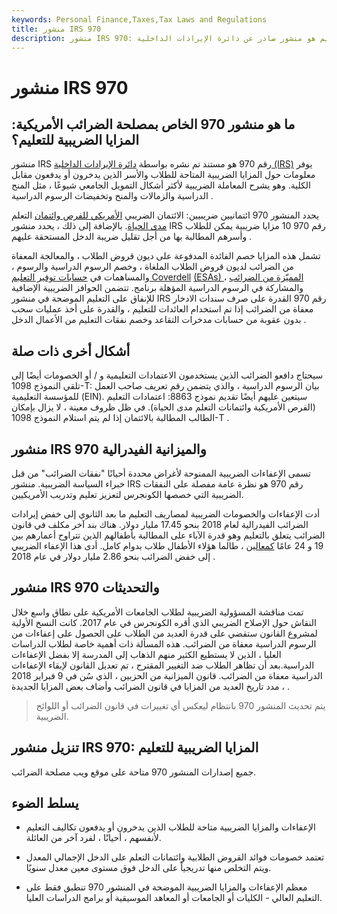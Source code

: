 ```yaml
---
keywords: Personal Finance,Taxes,Tax Laws and Regulations
title: منشور IRS 970
description: منشور IRS 970: الفوائد الضريبية للتعليم هو منشور صادر عن دائرة الإيرادات الداخلية (IRS) موجه لتكاليف ونفقات التعليم العالي.
---
```


# منشور IRS 970
## ما هو منشور 970 الخاص بمصلحة الضرائب الأمريكية: المزايا الضريبية للتعليم؟

منشور IRS رقم 970 هو مستند تم نشره بواسطة [دائرة الإيرادات الداخلية (IRS)](/irs) يوفر معلومات حول المزايا الضريبية المتاحة للطلاب والأسر الذين يدخرون أو يدفعون مقابل الكلية. وهو يشرح المعاملة الضريبية لأكثر أشكال التمويل الجامعي شيوعًا ، مثل المنح الدراسية والزمالات والمنح وتخفيضات الرسوم الدراسية .

يحدد المنشور 970 ائتمانيين ضريبيين: الائتمان الضريبي [الأمريكي للفرص وائتمان](/american-opportunity-tax-credit) التعلم [مدى الحياة](/lifelearningcredit). بالإضافة إلى ذلك ، يحدد منشور IRS رقم 970 10 مزايا ضريبية يمكن للطلاب وأسرهم المطالبة بها من أجل تقليل ضريبة الدخل المستحقة عليهم .

تشمل هذه المزايا خصم الفائدة المدفوعة على ديون قروض الطلاب ، والمعالجة المعفاة من الضرائب لديون قروض الطلاب الملغاة ، وخصم الرسوم الدراسية والرسوم ، والمساهمات في [حسابات توفير التعليم Coverdell](/freddiemac) [(ESAs) المميّزة من الضرائب](/freddiemac) ، والمشاركة في الرسوم الدراسية المؤهلة برنامج. تتضمن الحوافز الضريبية الإضافية للإنفاق على التعليم الموضحة في منشور IRS رقم 970 القدرة على صرف سندات الادخار معفاة من الضرائب إذا تم استخدام العائدات للتعليم ، والقدرة على أخذ عمليات سحب بدون عقوبة من حسابات مدخرات التقاعد وخصم نفقات التعليم من الأعمال الدخل .

## أشكال أخرى ذات صلة

سيحتاج دافعو الضرائب الذين يستخدمون الاعتمادات التعليمية و / أو الخصومات أيضًا إلى تلقي النموذج 1098-T: بيان الرسوم الدراسية ، والذي يتضمن رقم تعريف صاحب العمل للمؤسسة التعليمية (EIN). سيتعين عليهم أيضًا تقديم نموذج 8863: اعتمادات التعليم (الفرص الأمريكية وائتمانات التعلم مدى الحياة). في ظل ظروف معينة ، لا يزال بإمكان الطالب المطالبة بالائتمان إذا لم يتم استلام النموذج 1098-T .

## منشور IRS 970 والميزانية الفيدرالية

تسمى الإعفاءات الضريبية الممنوحة لأغراض محددة أحيانًا "نفقات الضرائب" من قبل خبراء السياسة الضريبية. منشور IRS رقم 970 هو نظرة عامة مفصلة على النفقات الضريبية التي خصصها الكونجرس لتعزيز تعليم وتدريب الأمريكيين.

أدت الإعفاءات والخصومات الضريبية لمصاريف التعليم ما بعد الثانوي إلى خفض إيرادات الضرائب الفيدرالية لعام 2018 بنحو 17.45 مليار دولار. هناك بند آخر مكلف في قانون الضرائب يتعلق بالتعليم وهو قدرة الآباء على المطالبة بأطفالهم الذين تتراوح أعمارهم بين 19 و 24 عامًا [كمعالين](/dependent) ، طالما هؤلاء الأطفال طلاب بدوام كامل. أدى هذا الإعفاء الضريبي إلى خفض الضرائب بنحو 2.86 مليار دولار في عام 2018 .

## منشور IRS 970 والتحديثات

تمت مناقشة المسؤولية الضريبية لطلاب الجامعات الأمريكية على نطاق واسع خلال النقاش حول الإصلاح الضريبي الذي أقره الكونجرس في عام 2017. كانت النسخ الأولية لمشروع القانون ستقضي على قدرة العديد من الطلاب على الحصول على إعفاءات من الرسوم الدراسية معفاة من الضرائب. هذه المسألة ذات أهمية خاصة لطلاب الدراسات العليا ، الذين لا يستطيع الكثير منهم الذهاب إلى المدرسة إلا بفضل الإعفاءات الدراسية.بعد أن تظاهر الطلاب ضد التغيير المقترح ، تم تعديل القانون لإبقاء الإعفاءات الدراسية معفاة من الضرائب. قانون الميزانية من الحزبين ، الذي سُن في 9 فبراير 2018 ، مدد تاريخ العديد من المزايا في قانون الضرائب وأضاف بعض المزايا الجديدة .

> يتم تحديث المنشور 970 بانتظام ليعكس أي تغييرات في قانون الضرائب أو اللوائح الضريبية.

>

## تنزيل منشور IRS 970: المزايا الضريبية للتعليم

جميع إصدارات المنشور 970 متاحة على موقع ويب مصلحة الضرائب.

## يسلط الضوء

- الإعفاءات والمزايا الضريبية متاحة للطلاب الذين يدخرون أو يدفعون تكاليف التعليم لأنفسهم ، أحيانًا ، لفرد آخر من العائلة.

- تعتمد خصومات فوائد القروض الطلابية وائتمانات التعلم على الدخل الإجمالي المعدل ويتم التخلص منها تدريجياً على الدخل فوق مستوى معين معدل سنويًا.

- معظم الإعفاءات والمزايا الضريبية الموضحة في المنشور 970 تنطبق فقط على التعليم العالي - الكليات أو الجامعات أو المعاهد الموسيقية أو برامج الدراسات العليا.

